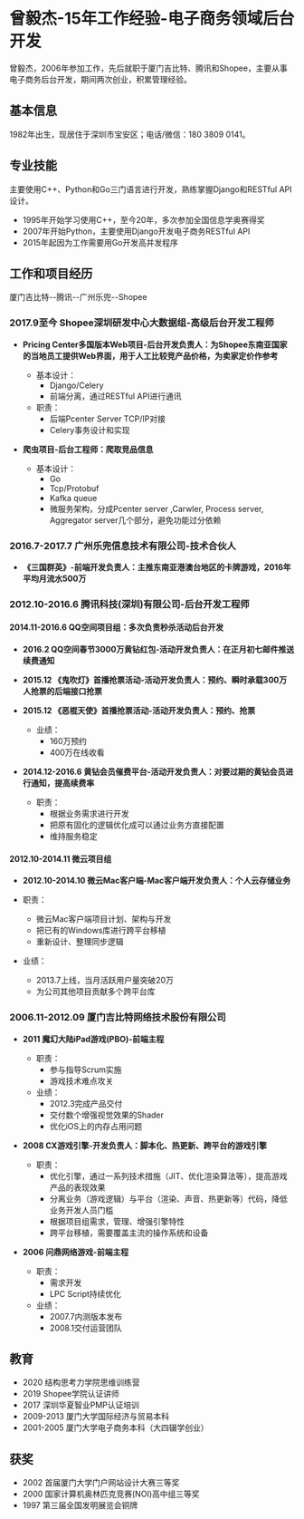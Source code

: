 # 曾毅杰-15年工作经验-电子商务领域后台开发

曾毅杰，2006年参加工作，先后就职于厦门吉比特、腾讯和Shopee，主要从事电子商务后台开发，期间两次创业，积累管理经验。

## 基本信息

1982年出生，现居住于深圳市宝安区；电话/微信：180 3809 0141。

## 专业技能

主要使用C++、Python和Go三门语言进行开发，熟练掌握Django和RESTful API设计。
* 1995年开始学习使用C++，至今20年，多次参加全国信息学奥赛得奖
* 2007年开始Python，主要使用Django开发电子商务RESTful API
* 2015年起因为工作需要用Go开发高并发程序

## 工作和项目经历

厦门吉比特--腾讯--广州乐兜--Shopee

### 2017.9至今 Shopee深圳研发中心大数据组-高级后台开发工程师

* **Pricing Center多国版本Web项目-后台开发负责人：为Shopee东南亚国家的当地员工提供Web界面，用于人工比较竞产品价格，为卖家定价作参考**
  * 基本设计：
    * Django/Celery
    * 前端分离，通过RESTful API进行通讯
  * 职责：
    * 后端Pcenter Server TCP/IP对接
    * Celery事务设计和实现

* **爬虫项目-后台工程师：爬取竞品信息**
  * 基本设计：
    * Go
    * Tcp/Protobuf
    * Kafka queue
    * 微服务架构，分成Pcenter server ,Carwler, Process server, Aggregator server几个部分，避免功能过分依赖

### 2016.7-2017.7 广州乐兜信息技术有限公司-技术合伙人

* **《三国群英》-前端开发负责人：主推东南亚港澳台地区的卡牌游戏，2016年平均月流水500万**

### 2012.10-2016.6 腾讯科技(深圳)有限公司-后台开发工程师

#### 2014.11-2016.6 QQ空间项目组：多次负责秒杀活动后台开发

* **2016.2 QQ空间春节3000万黄钻红包-活动开发负责人：在正月初七邮件推送续费通知**

* **2015.12 《鬼吹灯》首播抢票活动-活动开发负责人：预约、瞬时承载300万人抢票的后端接口抢票**

* **2015.12 《恶棍天使》首播抢票活动-活动开发负责人：预约、抢票**
  * 业绩：
    * 160万预约
    * 400万在线收看

* **2014.12-2016.6 黄钻会员催费平台-活动开发负责人：对要过期的黄钻会员进行通知，提高续费率**
  * 职责：
    * 根据业务需求进行开发
    * 把原有固化的逻辑优化成可以通过业务方直接配置
    * 维持服务稳定

#### 2012.10-2014.11 微云项目组

* **2012.10-2014.10 微云Mac客户端-Mac客户端开发负责人：个人云存储业务**

* 职责：
  * 微云Mac客户端项目计划、架构与开发
  * 把已有的Windows库进行跨平台移植
  * 重新设计、整理同步逻辑
* 业绩：
  * 2013.7上线，当月活跃用户量突破20万
  * 为公司其他项目贡献多个跨平台库

### 2006.11-2012.09 厦门吉比特网络技术股份有限公司

* **2011 魔幻大陆iPad游戏(PBO)-前端主程**
  * 职责：
    * 参与指导Scrum实施
    * 游戏技术难点攻关
  * 业绩：
    * 2012.3完成产品交付
    * 交付数个增强视觉效果的Shader
    * 优化iOS上的内存占用问题

* **2008 CX游戏引擎-开发负责人：脚本化、热更新、跨平台的游戏引擎**
  * 职责：
    * 优化引擎，通过一系列技术措施（JIT、优化渲染算法等），提高游戏产品的表现效果
    * 分离业务（游戏逻辑）与平台（渲染、声音、热更新等）代码，降低业务开发人员门槛
    * 根据项目组需求，管理、增强引擎特性
    * 跨平台移植，需要覆盖主流的操作系统和设备

* **2006 问鼎网络游戏-前端主程**
  * 职责：
    * 需求开发
    * LPC Script持续优化
  * 业绩：
    * 2007.7内测版本发布
    * 2008.1交付运营团队

## 教育

* 2020 结构思考力学院思维训练营
* 2019 Shopee学院认证讲师
* 2017 深圳华夏智业PMP认证培训
* 2009-2013 厦门大学国际经济与贸易本科
* 2001-2005 厦门大学电子商务本科（大四辍学创业）

## 获奖

* 2002 首届厦门大学门户网站设计大赛三等奖 
* 2000 国家计算机奥林匹克竞赛(NOI)高中组三等奖 
* 1997 第三届全国发明展览会铜牌 
